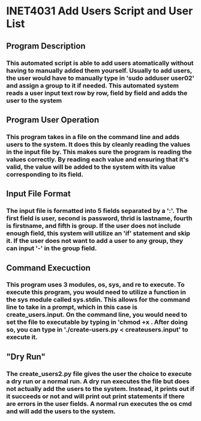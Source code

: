 # **INET4031 Add Users Script and User List**

## Program Description

### This automated script is able to add users atomatically without having to manually added them yourself. Usually to add users, the user would have to manually type in 'sudo adduser user02' and assign a group to it if needed. This automated system reads a user input text row by row, field by field and adds the user to the system

## Program User Operation

### This program takes in a file on the command line and adds users to the system. It does this by cleanly reading the values in the input file by. This makes sure the program is reading the values correctly. By reading each value and ensuring that it's valid, the value will be added to the system with its value corresponding to its field. 

## Input File Format

### The input file is formatted into 5 fields separated by a ':'. The first field is user, second is password, thrid is lastname, fourth is firstname, and fifth is group. If the user does not include enough field, this system will utilize an 'if' statement and skip it. If the user does not want to add a user to any group, they can input '-' in the group field.

## Command Execuction

### This program uses 3 modules, os, sys, and re to execute. To execute this program, you would need to utilize a function in the sys module called sys.stdin. This allows for the command line to take in a prompt, which in this case is create_users.input. On the command line, you would need to set the file to executable by typing in 'chmod +x <filename>. After doing so, you can type in './create-users.py < createusers.input' to execute it.

## "Dry Run"

### The create_users2.py file gives the user the choice to execute a dry run or a normal run. A dry run executes the file but does not actually add the users to the system. Instead, it prints out if it succeeds or not and will print out print statements if there are errors in the user fields. A normal run executes the os cmd and will add the users to the system.
